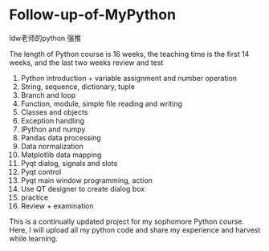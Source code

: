 # Follow-up-of-MyPython
ldw老师的python 强推

The length of Python course is 16 weeks, the teaching time is the first 14 weeks, and the last two weeks review and test

1. Python introduction + variable assignment and number operation
2. String, sequence, dictionary, tuple
3. Branch and loop
4. Function, module, simple file reading and writing
5. Classes and objects
6. Exception handling
7. IPython and numpy
8. Pandas data processing
9. Data normalization
10. Matplotlib data mapping
11. Pyqt dialog, signals and slots
12. Pyqt control
13. Pyqt main window programming, action
14. Use QT designer to create dialog box
15. practice
16. Review + examination


This is a continually updated project for my sophomore Python course. Here, I will upload all my python code and share my experience and harvest while learning.
